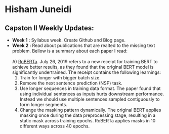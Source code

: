 <!-- 
  <<< Author notes: Header of the course >>> 
  Include a 1280×640 image, course title in sentence case, and a concise description in emphasis.
  In your repository settings: enable template repository, add your 1280×640 social image, auto delete head branches.
  Add your open source license, GitHub uses Creative Commons Attribution 4.0 International.
-->
# Hisham Juneidi


## Capston ll Weekly Updates:

- **Week 1 :** Syllabus week. Create Github and Blog page.
- **Week 2 :** Read about publications that are realted to the missing text problem. Bellow is a summary about each paper I read: <br />  
 A) [RoBERTa](https://arxiv.org/pdf/1907.11692.pdf). July 26, 2019
  refers to a new receipt for training BERT to achieve better results, as they found that the original BERT model is significantly undertrained. The receipt contains the following learnings:
  1.	Train for longer with bigger batch size.
  2.	Remove the next sentence prediction (NSP) task.
  3.	Use longer sequences in training data format. The paper found that using individual sentences as inputs hurts downstream performance. Instead we should use multiple sentences sampled contiguously to form longer segments.
  4.	Change the masking pattern dynamically. The original BERT applies masking once during the data preprocessing stage, resulting in a static mask across training epochs. RoBERTa applies masks in 10 different ways across 40 epochs.




